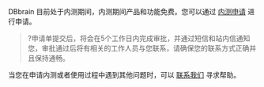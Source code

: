 DBbrain 目前处于内测期间，内测期间产品和功能免费。您可以通过 [内测申请](https://cloud.tencent.com/apply/p/hf28d7bu4zw) 进行申请。
>?申请单提交后，将会在5个工作日内完成审批，并通过短信和站内信通知您，审批通过后将有相关的工作人员与您联系，请确保您的联系方式正确并且保持通畅。

当您在申请内测或者使用过程中遇到其他问题时，可以 [联系我们](https://cloud.tencent.com/about/connect) 寻求帮助。
